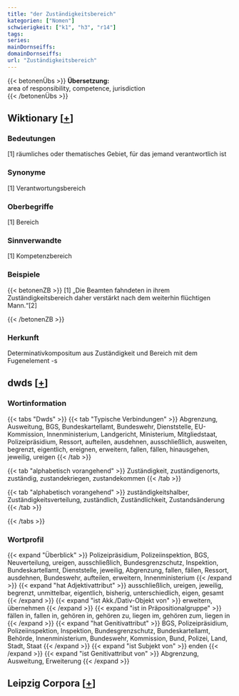 ```yaml
---
title: "der Zuständigkeitsbereich"
kategorien: ["Nomen"]
schwierigkeit: ["k1", "h3", "r14"]
tags:
series:
mainDornseiffs:
domainDornseiffs:
url: "Zuständigkeitsbereich"
---
```


{{< betonenÜbs >}}
**Übersetzung:**  
area of responsibility, competence, jurisdiction  
{{< /betonenÜbs >}}

## Wiktionary [[+](https://de.wiktionary.org/wiki/Zuständigkeitsbereich)]

### Bedeutungen
[1] räumliches oder thematisches Gebiet, für das jemand verantwortlich ist  

### Synonyme
[1] Verantwortungsbereich  

### Oberbegriffe
[1] Bereich  

### Sinnverwandte
[1] Kompetenzbereich  

### Beispiele
{{< betonenZB >}}
[1] „Die Beamten fahndeten in ihrem Zuständigkeitsbereich daher verstärkt nach dem weiterhin flüchtigen Mann.“[2]  

{{< /betonenZB >}}
### Herkunft
Determinativkompositum aus Zuständigkeit und Bereich mit dem Fugenelement -s  



## dwds [[+](https://www.dwds.de/wb/Zuständigkeitsbereich)]

### Wortinformation
{{< tabs "Dwds" >}}
{{< tab "Typische Verbindungen" >}}
Abgrenzung, Ausweitung, BGS, Bundeskartellamt, Bundeswehr, Dienststelle, EU-Kommission, Innenministerium, Landgericht, Ministerium, Mitgliedstaat, Polizeipräsidium, Ressort, aufteilen, ausdehnen, ausschließlich, ausweiten, begrenzt, eigentlich, ereignen, erweitern, fallen, fällen, hinausgehen, jeweilig, ureigen
{{< /tab >}}

{{< tab "alphabetisch vorangehend" >}}
Zuständigkeit, zuständigenorts, zuständig, zustandekriegen, zustandekommen
{{< /tab >}}

{{< tab "alphabetisch vorangehend" >}}
zuständigkeitshalber, Zuständigkeitsverteilung, zuständlich, Zuständlichkeit, Zustandsänderung
{{< /tab >}}

{{< /tabs >}}

### Wortprofil
{{< expand "Überblick" >}} Polizeipräsidium, Polizeiinspektion, BGS, Neuverteilung, ureigen, ausschließlich, Bundesgrenzschutz, Inspektion, Bundeskartellamt, Dienststelle, jeweilig, Abgrenzung, fallen, fällen, Ressort, ausdehnen, Bundeswehr, aufteilen, erweitern, Innenministerium {{< /expand >}}
{{< expand "hat Adjektivattribut" >}} ausschließlich, ureigen, jeweilig, begrenzt, unmittelbar, eigentlich, bisherig, unterschiedlich, eigen, gesamt {{< /expand >}}
{{< expand "ist Akk./Dativ-Objekt von" >}} erweitern, übernehmen {{< /expand >}}
{{< expand "ist in Präpositionalgruppe" >}} fällen in, fallen in, gehören in, gehören zu, liegen im, gehören zum, liegen in {{< /expand >}}
{{< expand "hat Genitivattribut" >}} BGS, Polizeipräsidium, Polizeiinspektion, Inspektion, Bundesgrenzschutz, Bundeskartellamt, Behörde, Innenministerium, Bundeswehr, Kommission, Bund, Polizei, Land, Stadt, Staat {{< /expand >}}
{{< expand "ist Subjekt von" >}} enden {{< /expand >}}
{{< expand "ist Genitivattribut von" >}} Abgrenzung, Ausweitung, Erweiterung {{< /expand >}}

## Leipzig Corpora [[+](https://corpora.uni-leipzig.de/en/res?word=Zuständigkeitsbereich&corpusId=deu_newscrawl-public_2018)]

